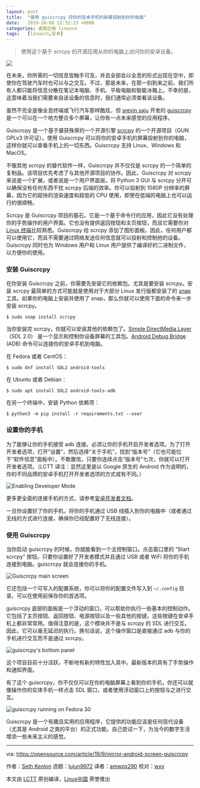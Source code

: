 ```yaml
---
layout: post
title:	"使用 guiscrcpy 将你的安卓手机的屏幕投射到你的电脑"
date:	2019-10-08 12:32:23 +0800 
categories:	桌面应用 linuxcn 
tags:	[linuxcn,安卓]
---
```




> 
> 使用这个基于 scrcpy 的开源应用从你的电脑上访问你的安卓设备。
> 
> 
> 


![](/Asserts/Images/album/201910/08/123143nlz718152v5nf5n8.png)


在未来，你所需的一切信息皆触手可及，并且全部会以全息的形式出现在空中，即使你在驾驶汽车时也可以与之交互。不过，那是未来，在那一刻到来之前，我们所有人都只能将信息分散在笔记本电脑、手机、平板电脑和智能冰箱上。不幸的是，这意味着当我们需要来自该设备的信息时，我们通常必须查看该设备。


虽然不完全是像全息终端或飞行汽车那样酷炫，但 [srevin saju](http://opensource.com/users/srevinsaju) 开发的 [guiscrcpy](https://github.com/srevinsaju/guiscrcpy) 是一个可以在一个地方整合多个屏幕，让你有一点未来感觉的应用程序。


Guiscrcpy 是一个基于屡获殊荣的一个开源引擎 [scrcpy](https://github.com/Genymobile/scrcpy) 的一个开源项目（GUN GPLv3 许可证）。使用 Guiscrcpy 可以将你的安卓手机的屏幕投射到你的电脑，这样你就可以查看手机上的一切东西。Guiscrcpy 支持 Linux、Windows 和 MacOS。


不像其他 scrcpy 的替代软件一样，Guiscrcpy 并不仅仅是 scrcpy 的一个简单的复制品。该项目优先考虑了与其他开源项目的协作。因此，Guiscrcpy 对 scrcpy 来说是一个扩展，或者说是一个用户界面层。将 Python 3 GUI 与 scrcpy 分开可以确保没有任何东西干扰 scrcpy 后端的效率。你可以投射到 1080P 分辨率的屏幕，因为它的超快的渲染速度和超低的 CPU 使用，即使在低端的电脑上也可以运行的很顺畅。


Scrcpy 是 Guiscrcpy 项目的基石。它是一个基于命令行的应用，因此它没有处理你的手势操作的用户界面。它也没有提供返回按钮和主页按钮，而且它需要你对 [Linux 终端](https://www.redhat.com/sysadmin/navigating-filesystem-linux-terminal)比较熟悉。Guiscrcpy 给 scrcpy 添加了图形面板。因此，任何用户都可以使用它，而且不需要通过网络发送任何信息就可以投射和控制他的设备。Guiscrcpy 同时也为 Windows 用户和 Linux 用户提供了编译好的二进制文件，以方便你的使用。


### 安装 Guiscrcpy


在你安装 Guiscrcpy 之前，你需要先安装它的依赖包。尤其是要安装 scrcpy。安装 scrcpy 最简单的方式可能就是使用对于大部分 Linux 发行版都安装了的 [snap](https://snapcraft.io/) 工具。如果你的电脑上安装并使用了 snap，那么你就可以使用下面的命令来一步安装 scrcpy。



```
$ sudo snap install scrcpy
```

当你安装完 scrcpy，你就可以安装其他的依赖包了。[Simple DirectMedia Layer](https://www.libsdl.org/)（SDL 2.0） 是一个显示和控制你设备屏幕的工具包。[Android Debug Bridge](https://developer.android.com/studio/command-line/adb) (ADB) 命令可以连接你的安卓手机到电脑。


在 Fedora 或者 CentOS：



```
$ sudo dnf install SDL2 android-tools
```

在 Ubuntu 或者 Debian：



```
$ sudo apt install SDL2 android-tools-adb
```

在另一个终端中，安装 Python 依赖项：



```
$ python3 -m pip install -r requirements.txt --user
```

### 设置你的手机


为了能够让你的手机接受 adb 连接。必须让你的手机开启开发者选项。为了打开开发者选项，打开“设置”，然后选择“关于手机”，找到“版本号”（它也可能位于“软件信息”面板中）。不敢置信，只要你连续点击“版本号”七次，你就可以打开开发者选项。（LCTT 译注：显然这里是以 Google 原生的 Android 作为说明的，你的不同品牌的安卓手机打开开发者选项的方式或有不同。）


![Enabling Developer Mode](/Asserts/Images/album/201910/08/123228p6so9wwzwi703ow7.jpg "Enabling Developer Mode")


更多更全面的连接手机的方式，请参考[安卓开发者文档](https://developer.android.com/studio/debug/dev-options)。


一旦你设置好了你的手机，将你的手机通过 USB 线插入到你的电脑中（或者通过无线的方式进行连接，确保你已经配置好了无线连接）。


### 使用 Guiscrcpy


当你启动 guiscrcpy 的时候，你就能看到一个主控制窗口。点击窗口里的 “Start scrcpy” 按钮。只要你设置好了开发者模式并且通过 USB 或者 WiFi 将你的手机连接到电脑。guiscrcpy 就会连接你的手机。


![Guiscrcpy main screen](/Asserts/Images/album/201910/08/123231nljld9jnkyj3dny3.png "Guiscrcpy main screen")


它还包括一个可写入的配置系统，你可以将你的配置文件写入到 `~/.config` 目录。可以在使用前保存你的首选项。


guiscrcpy 底部的面板是一个浮动的窗口，可以帮助你执行一些基本的控制动作。它包括了主页按钮、返回按钮、电源按钮以及一些其他的按键。这些按键在安卓手机上都非常常用。值得注意的是，这个模块并不是与 scrcpy 的 SDL 进行交互。因此，它可以毫无延迟的执行。换句话说，这个操作窗口是直接通过 adb 与你的手机进行交互而不是通过 scrcpy。


![guiscrcpy's bottom panel](/Asserts/Images/album/201910/08/123232gk25dzbcg32in3k2.png "guiscrcpy's bottom panel")


这个项目目前十分活跃，不断地有新的特性加入其中。最新版本的具有了手势操作和通知界面。


有了这个 guiscrcpy，你不仅仅可以在你的电脑屏幕上看到你的手机，你还可以就像操作你的实体手机一样点击 SDL 窗口，或者使用浮动窗口上的按钮与之进行交互。


![guiscrcpy running on Fedora 30](/Asserts/Images/album/201910/08/123236ccvjc41z1pw4vjds.jpg "guiscrcpy running on Fedora 30")


Guiscrcpy 是一个有趣且实用的应用程序，它提供的功能应该是任何现代设备（尤其是 Android 之类的平台）的正式功能。自己尝试一下，为当今的数字生活增添一些未来主义的感觉。




---


via: <https://opensource.com/article/19/9/mirror-android-screen-guiscrcpy>


作者：[Seth Kenlon](https://opensource.com/users/seth) 选题：[lujun9972](https://github.com/lujun9972) 译者：[amwps290](https://github.com/amwps290) 校对：[wxy](https://github.com/wxy)


本文由 [LCTT](https://github.com/LCTT/TranslateProject) 原创编译，[Linux中国](https://linux.cn/) 荣誉推出
